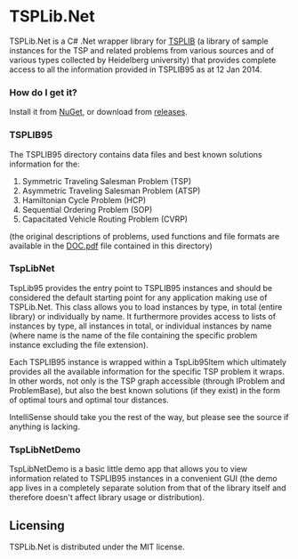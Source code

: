 TSPLib.Net
==========

TSPLib.Net is a C# .Net wrapper library for [TSPLIB](http://comopt.ifi.uni-heidelberg.de/software/TSPLIB95/) (a library of sample instances for the TSP and related problems from various sources and of various types collected by Heidelberg university) that provides complete access to all the information provided in TSPLIB95 as at 12 Jan 2014.

### How do I get it?

Install it from [NuGet](https://www.nuget.org/packages/TSPLib.Net/), or download from [releases](https://github.com/goblincoding/TSPLib.Net/releases).

### TSPLIB95

The TSPLIB95 directory contains data files and best known solutions information for the:

1.	Symmetric Traveling Salesman Problem (TSP)
2.	Asymmetric Traveling Salesman Problem (ATSP)
3.	Hamiltonian Cycle Problem (HCP)
4.	Sequential Ordering Problem (SOP)
5. 	Capacitated Vehicle Routing Problem (CVRP)

(the original descriptions of problems, used functions and file formats are available in the [DOC.pdf](https://github.com/goblincoding/TSPLib.Net/blob/master/TSPLIB95/DOC.pdf) file contained in this directory)

### TspLibNet

TspLib95 provides the entry point to TSPLIB95 instances and should be considered the default starting point for any application making use of TSPLib.Net.  This class allows you to load instances by type, in total (entire library) or individually by name.  It furthermore provides access to lists of instances by type, all instances in total, or individual instances by name (where name is the name of the file containing the specific problem instance excluding the file extension).

Each TSPLIB95 instance is wrapped within a TspLib95Item which ultimately provides all the available information for the specific TSP problem it wraps. In other words, not only is the TSP graph accessible (through IProblem and ProblemBase), but also the best known solutions (if they exist) in the form of optimal tours and optimal tour distances.

IntelliSense should take you the rest of the way, but please see the source if anything is lacking.

### TspLibNetDemo

TspLibNetDemo is a basic little demo app that allows you to view information related to TSPLIB95 instances in a convenient GUI (the demo app lives in a completely separate solution from that of the library itself and therefore doesn't affect library usage or distribution).

## Licensing

TSPLib.Net is distributed under the MIT license.